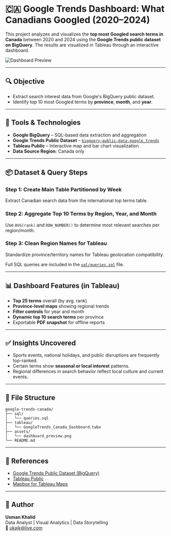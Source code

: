 # 🇨🇦 Google Trends Dashboard: What Canadians Googled (2020–2024)

This project analyzes and visualizes the **top most Googled search terms in Canada** between 2020 and 2024 using the **Google Trends public dataset on BigQuery**. The results are visualized in Tableau through an interactive dashboard.

![Dashboard Preview](assets/dashboard_preview.png)

---

## 🔍 Objective

- Extract search interest data from Google's BigQuery public dataset.
- Identify top 10 most Googled terms by **province**, **month**, and **year**.

---

## 🧰 Tools & Technologies

- **Google BigQuery** – SQL-based data extraction and aggregation  
- **Google Trends Public Dataset** – [`bigquery-public-data.google_trends`](https://console.cloud.google.com/marketplace/product/googledatastudio/google-trends)  
- **Tableau Public** – Interactive map and bar chart visualization  
- **Data Source Region**: Canada only

---

## 📦 Dataset & Query Steps

### Step 1: Create Main Table Partitioned by Week
Extract Canadian search data from the international top terms table.

### Step 2: Aggregate Top 10 Terms by Region, Year, and Month
Use `AVG(rank)` and `ROW_NUMBER()` to determine most relevant searches per region/month.

### Step 3: Clean Region Names for Tableau
Standardize province/territory names for Tableau geolocation compatibility.

Full SQL queries are included in the [`sql/queries.sql`](sql/queries.sql) file.

---

## 📊 Dashboard Features (in Tableau)

- **Top 25 terms** overall (by avg. rank)
- **Province-level maps** showing regional trends
- **Filter controls** for year and month
- **Dynamic top 10 search terms** per province
- Exportable **PDF snapshot** for offline reports

---

## ✅ Insights Uncovered

- Sports events, national holidays, and public disruptions are frequently top-ranked.
- Certain terms show **seasonal or local interest** patterns.
- Regional differences in search behavior reflect local culture and current events.

---

## 📁 File Structure

```
google-trends-canada/
├── sql/
│   └── queries.sql
├── tableau/
│   └── GoogleTrends_Canada_Dashboard.twbx
├── assets/
│   └── dashboard_preview.png
└── README.md
```

---

## 🔗 References

- [Google Trends Public Dataset (BigQuery)](https://console.cloud.google.com/marketplace/product/googledatastudio/google-trends)
- [Tableau Public](https://public.tableau.com/)
- [Mapbox for Tableau Maps](https://www.mapbox.com/tableau)

---

## 📌 Author

**Usman Khalid**  
Data Analyst | Visual Analytics | Data Storytelling  
📧 ukajk@live.com
